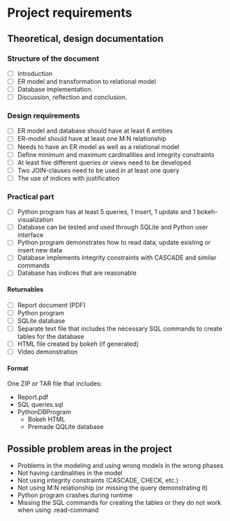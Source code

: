 # Project requirements

## Theoretical, design documentation

### Structure of the document
- [ ]   Introduction
- [ ]   ER model and transformation to relational model
- [ ]   Database implementation.
- [ ]   Discussion, reflection and conclusion. 

### Design requirements
- [ ]   ER model and database should have at least 6 entities
- [ ]   ER-model should have at least one M:N relationship
- [ ]   Needs to have an ER model as well as a relational model
- [ ]   Define minimum and maximum cardinalities and integrity constraints
- [ ]   At least five different queries or views need to be developed
- [ ]   Two JOIN-clauses need to be used in at least one query
- [ ]   The use of indices with justification

### Practical part
- [ ]   Python program has at least 5 queries, 1 insert, 1 update and 1 bokeh-visualization
- [ ]   Database can be tested and used through SQLite and Python user interface
- [ ]   Python program demonstrates how to read data, update existing or insert new data
- [ ]   Database implements integrity constraints with CASCADE and similar commands
- [ ]   Database has indices that are reasonable

#### Returnables
- [ ]   Report document (PDF)
- [ ]   Python program
- [ ]   SQLite database
- [ ]   Separate text file that includes the necessary SQL commands to create tables for the database
- [ ]   HTML file created by bokeh (if generated)
- [ ]   Video demonstration

#### Format
One ZIP or TAR file that includes:
- Report.pdf
- SQL queries.sql
- PythonDBProgram
    - Bokeh HTML
    - Premade QQLite database

## Possible problem areas in the project
- Problems in the modeling and using wrong models in the wrong phases
- Not having cardinalities in the model
- Not using integrity constraints (CASCADE, CHECK, etc.)
- Not using M:N relationship (or missing the query demonstrating it)
- Python program crashes during runtime
- Missing the SQL commands for creating the tables or they do not work when using .read-command
